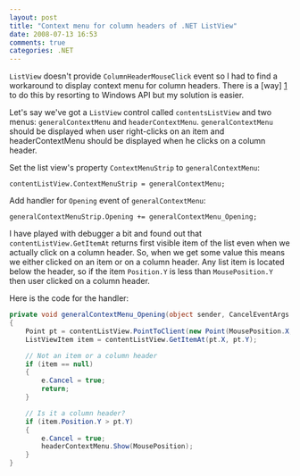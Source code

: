 ```yaml
---
layout: post
title: "Context menu for column headers of .NET ListView"
date: 2008-07-13 16:53
comments: true
categories: .NET
---
```


`ListView` doesn't provide `ColumnHeaderMouseClick` event so I had to find a workaround to display context menu for column headers. There is a [way] [1] to do this by resorting to Windows API but my solution is easier.

Let's say we've got a `ListView` control called `contentsListView` and two menus: `generalContextMenu` and `headerContextMenu`. `generalContextMenu` should be displayed when user right-clicks on an item and headerContextMenu should be displayed when he clicks on a column header.

Set the list view's property `ContextMenuStrip` to `generalContextMenu`:

	contentListView.ContextMenuStrip = generalContextMenu;

Add handler for `Opening` event of `generalContextMenu`:

	generalContextMenuStrip.Opening += generalContextMenu_Opening;

I have played with debugger a bit and found out that `contentListView.GetItemAt` returns first visible item of the list even when we actually click on a column header. So, when we get some value this means we either clicked on an item or on a column header. Any list item is located below the header, so if the item `Position.Y` is less than `MousePosition.Y` then user clicked on a column header.

Here is the code for the handler:

```c#
private void generalContextMenu_Opening(object sender, CancelEventArgs e)
{
	Point pt = contentListView.PointToClient(new Point(MousePosition.X, MousePosition.Y));
	ListViewItem item = contentListView.GetItemAt(pt.X, pt.Y);

	// Not an item or a column header
	if (item == null)
	{
		e.Cancel = true;
		return;
	}

	// Is it a column header?
	if (item.Position.Y > pt.Y)
	{
		e.Cancel = true;
		headerContextMenu.Show(MousePosition);
	}
}
```

[1]: http://www.codeproject.com/Articles/23330/Handling-Right-Click-Events-in-ListView-Column-Hea "Handling Right-Click Events in ListView Column Headers"
